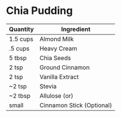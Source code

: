 # Chia Pudding

| Quantity | Ingredient |
|--|--|
| 1.5 cups | Almond Milk  |
| .5 cups | Heavy Cream
| 5 tbsp | Chia Seeds |
| 2 tsp | Ground Cinnamon |
| 2 tsp | Vanilla Extract |
| ~2 tsp | Stevia |
| ~2 tbsp | Allulose (or) |
| small | Cinnamon Stick (Optional)
<!--stackedit_data:
eyJoaXN0b3J5IjpbMjA5NTM3MzA0OCwtMTYwMzM0MjAxNyw2OT
I0NjE3MzJdfQ==
-->